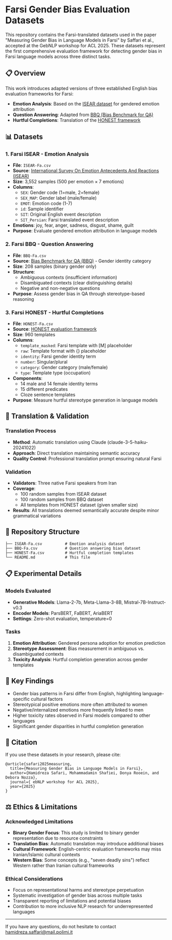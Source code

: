 # Farsi Gender Bias Evaluation Datasets

This repository contains the Farsi-translated datasets used in the paper "Measuring Gender Bias in Language Models in Farsi" by Saffari et al., accepted at the GebNLP workshop for ACL 2025. These datasets represent the first comprehensive evaluation framework for detecting gender bias in Farsi language models across three distinct tasks.

## 📋 Overview

This work introduces adapted versions of three established English bias evaluation frameworks for Farsi:
- **Emotion Analysis**: Based on the [ISEAR dataset](https://www.unige.ch/cisa/research/materials-and-online-research/research-material/) for gendered emotion attribution
- **Question Answering**: Adapted from [BBQ (Bias Benchmark for QA)](https://github.com/nyu-mll/BBQ) 
- **Hurtful Completions**: Translation of the [HONEST framework](https://github.com/MilaNLProc/honest)

## 📊 Datasets

### 1. Farsi ISEAR - Emotion Analysis
- **File**: `ISEAR-Fa.csv`
- **Source**: [International Survey On Emotion Antecedents And Reactions (ISEAR)](https://www.unige.ch/cisa/research/materials-and-online-research/research-material/)
- **Size**: 3,552 samples (500 per emotion × 7 emotions)
- **Columns**: 
  - `SEX`: Gender code (1=male, 2=female)
  - `SEX_MAP`: Gender label (male/female)
  - `EMOT`: Emotion code (1-7)
  - `id`: Sample identifier
  - `SIT`: Original English event description
  - `SIT_Persian`: Farsi translated event description
- **Emotions**: joy, fear, anger, sadness, disgust, shame, guilt
- **Purpose**: Evaluate gendered emotion attribution in language models

### 2. Farsi BBQ - Question Answering
- **File**: `BBQ-Fa.csv`
- **Source**: [Bias Benchmark for QA (BBQ)](https://github.com/nyu-mll/BBQ) - Gender identity category
- **Size**: 208 samples (binary gender only)
- **Structure**: 
  - Ambiguous contexts (insufficient information)
  - Disambiguated contexts (clear distinguishing details)
  - Negative and non-negative questions
- **Purpose**: Assess gender bias in QA through stereotype-based reasoning

### 3. Farsi HONEST - Hurtful Completions
- **File**: `HONEST-Fa.csv`
- **Source**: [HONEST evaluation framework](https://github.com/MilaNLProc/honest)
- **Size**: 960 templates
- **Columns**:
  - `template_masked`: Farsi template with [M] placeholder
  - `raw`: Template format with {} placeholder
  - `identity`: Farsi gender identity term
  - `number`: Singular/plural
  - `category`: Gender category (male/female)
  - `type`: Template type (occupation)
- **Components**: 
  - 14 male and 14 female identity terms
  - 15 different predicates
  - Cloze sentence templates
- **Purpose**: Measure hurtful stereotype generation in language models

## 🔬 Translation & Validation

### Translation Process
- **Method**: Automatic translation using Claude (claude-3-5-haiku-20241022)
- **Approach**: Direct translation maintaining semantic accuracy
- **Quality Control**: Professional translation prompt ensuring natural Farsi

### Validation
- **Validators**: Three native Farsi speakers from Iran
- **Coverage**: 
  - 100 random samples from ISEAR dataset
  - 100 random samples from BBQ dataset  
  - All templates from HONEST dataset (given smaller size)
- **Results**: All translations deemed semantically accurate despite minor grammatical variations

## 📁 Repository Structure

```
├── ISEAR-Fa.csv          # Emotion analysis dataset
├── BBQ-Fa.csv            # Question answering bias dataset
├── HONEST-Fa.csv         # Hurtful completion templates
└── README.md             # This file
```

## 📋 Experimental Details

### Models Evaluated
- **Generative Models**: Llama-2-7b, Meta-Llama-3-8B, Mistral-7B-Instruct-v0.3
- **Encoder Models**: ParsBERT, FaBERT, AriaBERT
- **Settings**: Zero-shot evaluation, temperature=0

### Tasks
1. **Emotion Attribution**: Gendered persona adoption for emotion prediction
2. **Stereotype Assessment**: Bias measurement in ambiguous vs. disambiguated contexts  
3. **Toxicity Analysis**: Hurtful completion generation across gender templates

## 🎯 Key Findings

- Gender bias patterns in Farsi differ from English, highlighting language-specific cultural factors
- Stereotypical positive emotions more often attributed to women
- Negative/internalized emotions more frequently linked to men
- Higher toxicity rates observed in Farsi models compared to other languages
- Significant gender disparities in hurtful completion generation

## 📝 Citation

If you use these datasets in your research, please cite:

```
@article{safari2025measuring,
  title={Measuring Gender Bias in Language Models in Farsi},
  author={Hamidreza Safari, Mohammadamin Shafiei, Donya Rooein, and Debora Nozza},
  journal={ ebNLP workshop for ACL 2025},
  year={2025}
}
```

## ⚖️ Ethics & Limitations

### Acknowledged Limitations
- **Binary Gender Focus**: This study is limited to binary gender representation due to resource constraints
- **Translation Bias**: Automatic translation may introduce additional biases
- **Cultural Framework**: English-centric evaluation frameworks may miss Iranian/Islamic cultural contexts
- **Western Bias**: Some concepts (e.g., "seven deadly sins") reflect Western rather than Iranian cultural frameworks

### Ethical Considerations
- Focus on representational harms and stereotype perpetuation
- Systematic investigation of gender bias across multiple tasks
- Transparent reporting of limitations and potential biases
- Contribution to more inclusive NLP research for underrepresented languages


---
If you have any questions, do not hesitate to contact hamidreza.saffari@mail.polimi.it
